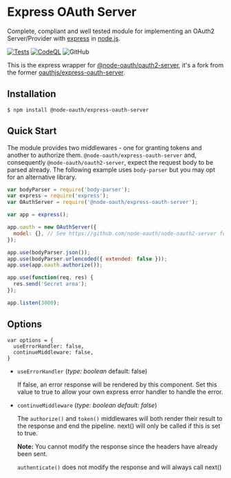 # Express OAuth Server 

Complete, compliant and well tested module for implementing an OAuth2 Server/Provider with [express](https://github.com/expressjs/express) in [node.js](http://nodejs.org/).

[![Tests](https://github.com/node-oauth/express-oauth-server/actions/workflows/tests.yml/badge.svg)](https://github.com/node-oauth/express-oauth-server/actions/workflows/tests.yml)
[![CodeQL](https://github.com/node-oauth/express-oauth-server/actions/workflows/github-code-scanning/codeql/badge.svg)](https://github.com/node-oauth/express-oauth-server/actions/workflows/github-code-scanning/codeql)
![GitHub](https://img.shields.io/github/license/node-oauth/express-oauth-server)


This is the express wrapper for [@node-oauth/oauth2-server](https://github.com/node-oauth/node-oauth2-server),
it's a fork from the former [oauthjs/express-oauth-server](https://github.com/oauthjs/express-oauth-server).

## Installation

```shell
$ npm install @node-oauth/express-oauth-server
```

## Quick Start

The module provides two middlewares - one for granting tokens and another to authorize them. 
`@node-oauth/express-oauth-server` and, consequently `@node-oauth/oauth2-server`,
expect the request body to be parsed already.
The following example uses `body-parser` but you may opt for an alternative library.

```js
var bodyParser = require('body-parser');
var express = require('express');
var OAuthServer = require('@node-oauth/express-oauth-server');

var app = express();

app.oauth = new OAuthServer({
  model: {}, // See https://github.com/node-oauth/node-oauth2-server for specification
});

app.use(bodyParser.json());
app.use(bodyParser.urlencoded({ extended: false }));
app.use(app.oauth.authorize());

app.use(function(req, res) {
  res.send('Secret area');
});

app.listen(3000);
```

## Options

```
var options = { 
  useErrorHandler: false, 
  continueMiddleware: false,
}
```
* `useErrorHandler`
(_type: boolean_ default: false)

  If false, an error response will be rendered by this component.
  Set this value to true to allow your own express error handler to handle the error.

* `continueMiddleware`
(_type: boolean default: false_)

  The `authorize()` and `token()` middlewares will both render their 
  result to the response and end the pipeline.
  next() will only be called if this is set to true.

  **Note:** You cannot modify the response since the headers have already been sent.

  `authenticate()` does not modify the response and will always call next()
